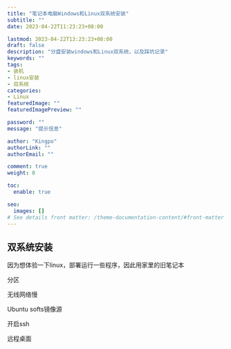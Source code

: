 ```yaml
---
title: "笔记本电脑Windows和Linux双系统安装"
subtitle: ""
date: 2023-04-22T11:23:23+08:00

lastmod: 2023-04-22T13:23:23+08:00
draft: false
description: "分盘安装windows和Linux双系统，以及踩坑记录"
keywords: ""
tags:
- 装机
- linux安装
- 双系统
categories:
- Linux
featuredImage: ""
featuredImagePreview: ""

password: ""
message: "提示信息"

author: "Kingpo"
authorLink: ""
authorEmail: ""

comment: true
weight: 0

toc:
  enable: true

seo:
  images: []
# See details front matter: /theme-documentation-content/#front-matter
---
```


<!--more-->
## 双系统安装
因为想体验一下linux，部署运行一些程序，因此用家里的旧笔记本

分区

无线网络慢

Ubuntu softs镜像源

开启ssh

远程桌面



